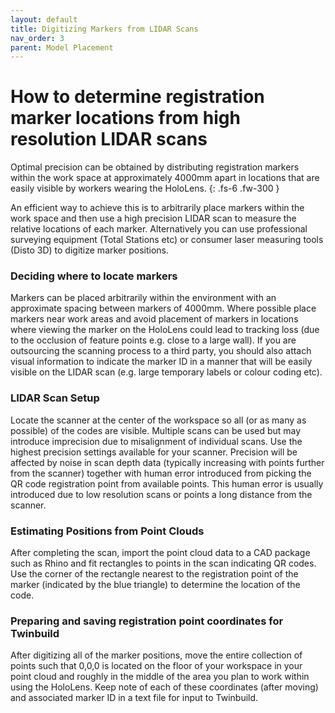 ```yaml
---
layout: default
title: Digitizing Markers from LIDAR Scans
nav_order: 3
parent: Model Placement
---
```


# How to determine registration marker locations from high resolution LIDAR scans

Optimal precision can be obtained by distributing registration markers within the work space at approximately 4000mm apart in locations that are easily visible by workers wearing the HoloLens.
{: .fs-6 .fw-300 }

An efficient way to achieve this is to arbitrarily place markers within the work space and then use a high precision LIDAR scan to measure the relative locations of each marker. Alternatively you can use professional surveying equipment (Total Stations etc) or consumer laser measuring tools (Disto 3D) to digitize marker positions.

### Deciding where to locate markers

Markers can be placed arbitrarily within the environment with an approximate spacing between markers of 4000mm. Where possible place markers near work areas and avoid placement of markers in locations where viewing the marker on the HoloLens could lead to tracking loss (due to the occlusion of feature points e.g. close to a large wall). If you are outsourcing the scanning process to a third party, you should also attach visual information to indicate the marker ID in a manner that will be easily visible on the LIDAR scan (e.g. large temporary labels or colour coding etc).

### LIDAR Scan Setup

Locate the scanner at the center of the workspace so all (or as many as possible) of the codes are visible. Multiple scans can be used but may introduce imprecision due to misalignment of individual scans. Use the highest precision settings available for your scanner. Precision will be affected by noise in scan depth data (typically increasing with points further from the scanner) together with human error introduced from picking the QR code registration point from available points. This human error is usually introduced due to low resolution scans or points a long distance from the scanner.

### Estimating Positions from Point Clouds

After completing the scan, import the point cloud data to a CAD package such as Rhino and fit rectangles to points in the scan indicating QR codes. Use the corner of the rectangle nearest to the registration point of the marker (indicated by the blue triangle) to determine the location of the code.

### Preparing and saving registration point coordinates for Twinbuild

After digitizing all of the marker positions, move the entire collection of points such that 0,0,0 is located on the floor of your workspace in your point cloud and roughly in the middle of the area you plan to work within using the HoloLens. Keep note of each of these coordinates (after moving) and associated marker ID in a text file for input to Twinbuild.
